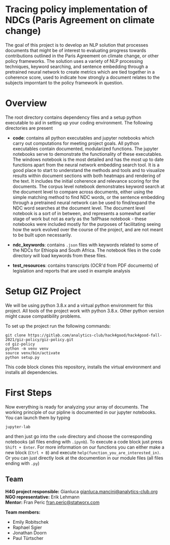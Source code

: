 # Tracing policy implementation of NDCs (Paris Agreement on climate change)
The goal of this project is to develop an NLP solution that processes documents that might be of interest to evaluating progress towards contributions outlined in the Paris Agreement on climate change, or other policy frameworks. The solution uses a variety of NLP processing techniques, keyword searching, and sentence embedding through a pretrained neural network to create metrics which are tied together in a coherence score, used to indicate how strongly a document relates to the subjects imporntant to the policy framework in question.

# Overview
The root directory contains dependency files and a setup python executable to aid in setting up your coding environment. The following directories are present

- __code__: contains all python executables and jupyter notebooks which carry out computations for meeting project goals. All python executables contain documented, modularized functions. The jupyter notebooks serve to demonstrate the functionality of these executables. The windows notebook is the most detailed and has the most up to date functions apart from the neural network embedding search tool. It is a good place to start to understand the methods and tools and to visualize results within document sections with both heatmaps and rendering of the text. It includes the initial coherence and relevance scoring for the documents. The corpus level notebook demonstrates keyword search at the document level to compare across documents, either using the simple matching method to find NDC words, or the sentence embedding through a pretrained neural network can be used to find/expand the NDC word searches at the document level. The document level notebook is a sort of in between, and represents a somewhat earlier stage of work but not as early as the 1stPhase notebook - these notebooks were included mostly for the purposes of facilitating seeing how the work evolved over the course of the project, and are not meant to be built upon necessarily.

- __ndc_keywords__: contains `.json` files with keywords related to some of the NDCs for Ethiopia and South Africa. The notebook files in the code directory will load keywords from these files. 
- __test_resources__: contains transcripts (OCR'd from PDF documents) of legislation and reports that are used in example analysis

# Setup GIZ Project

We will be using python 3.8.x and a virtual python environment for this project.
All tools of the project work with python 3.8.x. Other python version might cause compatibility problems.

To set up the project run the following commands:
```
git clone https://gitlab.com/analytics-club/hack4good/hack4good-fall-2021/giz-policy/giz-policy.git
cd giz-policy
python -m venv venv
source venv/bin/activate
python setup.py
```
This code block clones this repository, installs the virtual environment and installs all dependencies.

# First Steps

Now everything is ready for analyzing your array of documents. The working principle of our pipline is documented in our jupyter notebooks.
You can launch them by typing
```
jupyter-lab
```
and then just go into the `code` directory and choose the corresponding notebooks (all files ending with `.ipynb`).
To execute a code block just press `Shift + Enter`. For more information on our functions you can either make a new block (`Ctrl + B`) and execute `help(function_you_are_interested_in)`. Or you can just directly look at the documention in our module files (all files ending with `.py`)


## Team

**H4G project responsible:** Gianluca gianluca.mancini@analytics-club.org  
**NGO representative:** Erik Lehmann  
**Mentor:** Fran Peric fran.peric@statworx.com  
  
**Team members:**
- Emily Robitschek
- Raphael Sgier
- Jonathan Doorn
- Paul Türtscher

